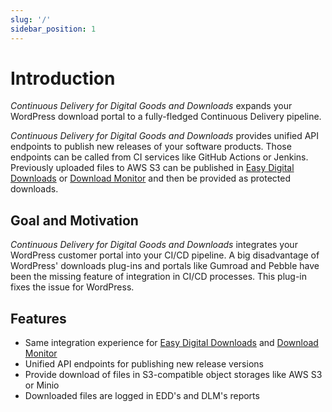 ```yaml
---
slug: '/'
sidebar_position: 1
---
```


# Introduction

*Continuous Delivery for Digital Goods and Downloads* expands your WordPress download portal to a fully-fledged Continuous Delivery pipeline.

*Continuous Delivery for Digital Goods and Downloads* provides unified API endpoints to publish new releases of your software products. Those endpoints can be called from CI services like GitHub Actions or Jenkins.
Previously uploaded files to AWS S3 can be published in [Easy Digital Downloads](https://wordpress.org/plugins/easy-digital-downloads/) or [Download Monitor](https://wordpress.org/plugins/download-monitor/) and then be provided as protected downloads.

## Goal and Motivation
*Continuous Delivery for Digital Goods and Downloads* integrates your WordPress customer portal into your CI/CD pipeline.
A big disadvantage of WordPress' downloads plug-ins and portals like Gumroad and Pebble have been the missing feature of integration in CI/CD processes. This plug-in fixes the issue for WordPress.

## Features
- Same integration experience for [Easy Digital Downloads](https://wordpress.org/plugins/easy-digital-downloads/) and [Download Monitor](https://wordpress.org/plugins/download-monitor/)
- Unified API endpoints for publishing new release versions
- Provide download of files in S3-compatible object storages like AWS S3 or Minio
- Downloaded files are logged in EDD's and DLM's reports